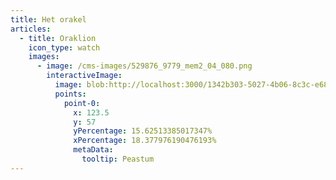 ```yaml
---
title: Het orakel
articles:
  - title: Oraklion
    icon_type: watch
    images:
      - image: /cms-images/529876_9779_mem2_04_080.png
        interactiveImage:
          image: blob:http://localhost:3000/1342b303-5027-4b06-8c3c-e68ae0f864cc
          points:
            point-0:
              x: 123.5
              y: 57
              yPercentage: 15.62513385017347%
              xPercentage: 18.377976190476193%
              metaData:
                tooltip: Peastum
---
```

